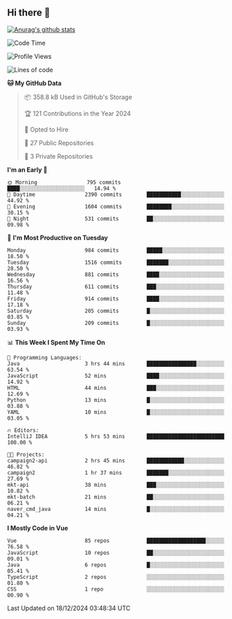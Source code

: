 ## Hi there 👋

[![Anurag's github stats](https://github-readme-stats.vercel.app/api?username=Songwonseok)](https://github.com/anuraghazra/github-readme-stats)



<!--START_SECTION:waka-->
![Code Time](http://img.shields.io/badge/Code%20Time-3%2C204%20hrs%2048%20mins-blue)

![Profile Views](http://img.shields.io/badge/Profile%20Views-1-blue)

![Lines of code](https://img.shields.io/badge/From%20Hello%20World%20I%27ve%20Written-34.8%20million%20lines%20of%20code-blue)

**🐱 My GitHub Data** 

> 📦 358.8 kB Used in GitHub's Storage 
 > 
> 🏆 121 Contributions in the Year 2024
 > 
> 💼 Opted to Hire
 > 
> 📜 27 Public Repositories 
 > 
> 🔑 3 Private Repositories 
 > 
**I'm an Early 🐤** 

```text
🌞 Morning                795 commits         ████░░░░░░░░░░░░░░░░░░░░░   14.94 % 
🌆 Daytime                2390 commits        ███████████░░░░░░░░░░░░░░   44.92 % 
🌃 Evening                1604 commits        ████████░░░░░░░░░░░░░░░░░   30.15 % 
🌙 Night                  531 commits         ██░░░░░░░░░░░░░░░░░░░░░░░   09.98 % 
```
📅 **I'm Most Productive on Tuesday** 

```text
Monday                   984 commits         █████░░░░░░░░░░░░░░░░░░░░   18.50 % 
Tuesday                  1516 commits        ███████░░░░░░░░░░░░░░░░░░   28.50 % 
Wednesday                881 commits         ████░░░░░░░░░░░░░░░░░░░░░   16.56 % 
Thursday                 611 commits         ███░░░░░░░░░░░░░░░░░░░░░░   11.48 % 
Friday                   914 commits         ████░░░░░░░░░░░░░░░░░░░░░   17.18 % 
Saturday                 205 commits         █░░░░░░░░░░░░░░░░░░░░░░░░   03.85 % 
Sunday                   209 commits         █░░░░░░░░░░░░░░░░░░░░░░░░   03.93 % 
```


📊 **This Week I Spent My Time On** 

```text
💬 Programming Languages: 
Java                     3 hrs 44 mins       ████████████████░░░░░░░░░   63.54 % 
JavaScript               52 mins             ████░░░░░░░░░░░░░░░░░░░░░   14.92 % 
HTML                     44 mins             ███░░░░░░░░░░░░░░░░░░░░░░   12.69 % 
Python                   13 mins             █░░░░░░░░░░░░░░░░░░░░░░░░   03.88 % 
YAML                     10 mins             █░░░░░░░░░░░░░░░░░░░░░░░░   03.05 % 

🔥 Editors: 
IntelliJ IDEA            5 hrs 53 mins       █████████████████████████   100.00 % 

🐱‍💻 Projects: 
campaign2-api            2 hrs 45 mins       ████████████░░░░░░░░░░░░░   46.82 % 
campaign2                1 hr 37 mins        ███████░░░░░░░░░░░░░░░░░░   27.69 % 
mkt-api                  38 mins             ███░░░░░░░░░░░░░░░░░░░░░░   10.82 % 
mkt-batch                21 mins             ██░░░░░░░░░░░░░░░░░░░░░░░   06.21 % 
naver_cmd_java           14 mins             █░░░░░░░░░░░░░░░░░░░░░░░░   04.21 % 
```

**I Mostly Code in Vue** 

```text
Vue                      85 repos            ███████████████████░░░░░░   76.58 % 
JavaScript               10 repos            ██░░░░░░░░░░░░░░░░░░░░░░░   09.01 % 
Java                     6 repos             █░░░░░░░░░░░░░░░░░░░░░░░░   05.41 % 
TypeScript               2 repos             ░░░░░░░░░░░░░░░░░░░░░░░░░   01.80 % 
CSS                      1 repo              ░░░░░░░░░░░░░░░░░░░░░░░░░   00.90 % 
```




 Last Updated on 18/12/2024 03:48:34 UTC
<!--END_SECTION:waka-->
